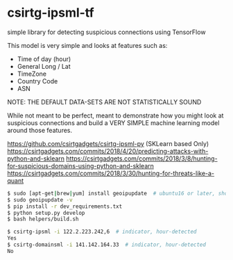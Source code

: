 # csirtg-ipsml-tf
simple library for detecting suspicious connections using TensorFlow

This model is very simple and looks at features such as:

* Time of day (hour)
* General Long / Lat
* TimeZone
* Country Code
* ASN

NOTE: THE DEFAULT DATA-SETS ARE NOT STATISTICALLY SOUND

While not meant to be perfect, meant to demonstrate how you might look at suspicious connections and build a VERY SIMPLE machine learning model around those features.

https://github.com/csirtgadgets/csirtg-ipsml-py (SKLearn based Only)
https://csirtgadgets.com/commits/2018/4/20/predicting-attacks-with-python-and-sklearn
https://csirtgadgets.com/commits/2018/3/8/hunting-for-suspicious-domains-using-python-and-sklearn
https://csirtgadgets.com/commits/2018/3/30/hunting-for-threats-like-a-quant

```bash
$ sudo [apt-get|brew|yum] install geoipupdate  # ubuntu16 or later, should use if you can python3
$ sudo geoipupdate -v
$ pip install -r dev_requirements.txt
$ python setup.py develop
$ bash helpers/build.sh

$ csirtg-ipsml -i 122.2.223.242,6  # indicator, hour-detected
Yes
$ csirtg-domainsml -i 141.142.164.33  # indicator, hour-detected
No
```

